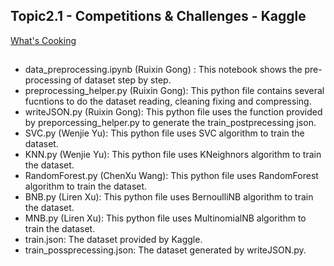 ## Topic2.1 - Competitions & Challenges - Kaggle

[What's Cooking](https://www.kaggle.com/codename007/cooking-cooking-cooking)<br/>

## 
* data_preprocessing.ipynb (Ruixin Gong) : This notebook shows the pre-processing of dataset step by step. <br/>
* preprocessing_helper.py (Ruixin Gong): This python file contains several fucntions to do the dataset reading, cleaning fixing and compressing. <br/>
* writeJSON.py (Ruixin Gong): This python file uses the function provided by preporcessing_helper.py to generate the train_postprecessing json. <br/>
* SVC.py (Wenjie Yu): This python file uses SVC algorithm to train the dataset. <br/>
* KNN.py (Wenjie Yu): This python file uses KNeighnors algorithm to train the dataset. <br/>
* RandomForest.py (ChenXu Wang): This python file uses RandomForest algorithm to train the dataset. <br/>
* BNB.py (Liren Xu): This python file uses BernoulliNB algorithm to train the dataset. <br/>
* MNB.py (Liren Xu): This python file uses MultinomialNB algorithm to train the dataset. <br/>
* train.json: The dataset provided by Kaggle. <br/>
* train_possprecessing.json: The dataset generated by writeJSON.py. <br/>
